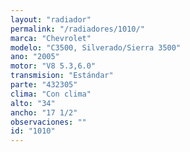 ```yaml
---
layout: "radiador"
permalink: "/radiadores/1010/"
marca: "Chevrolet"
modelo: "C3500, Silverado/Sierra 3500"
ano: "2005"
motor: "V8 5.3,6.0"
transmision: "Estándar"
parte: "432305"
clima: "Con clima"
alto: "34"
ancho: "17 1/2"
observaciones: ""
id: "1010"
---
```


